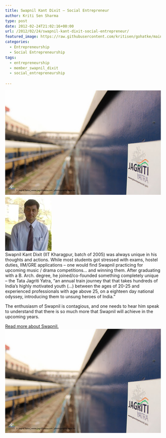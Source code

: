 ```yaml
---
title: Swapnil Kant Dixit – Social Entrepreneur
author: Kriti Sen Sharma
type: post
date: 2012-02-24T21:02:16+00:00
url: /2012/02/24/swapnil-kant-dixit-social-entrepreneur/
featured_image: https://raw.githubusercontent.com/kritisen/gohatke/main/content/images/2012/02/JY11-10-Ayaz-1-of-13-e1331427635133.jpg
categories:
  - Entrepreneurship
  - Social Entrepreneurship
tags:
  - entrepreneurship
  - member_swapnil_dixit
  - social_entrepreneurship

---
```

![10-Ayaz](https://raw.githubusercontent.com/kritisen/gohatke/main/content/images/2012/02/JY11-10-Ayaz-1-of-131.jpg)
![Swapnil](https://raw.githubusercontent.com/kritisen/gohatke/main/content/images/2011/11/swapnil.jpg)  
Swapnil Kant Dixit (IIT Kharagpur, batch of 2005) was always unique in his thoughts and actions. While most students got stressed with exams, hostel duties, IIM/GRE applications &#8211; one would find Swapnil practicing for upcoming music / drama competitions&#8230; and winning them. After graduating with a B. Arch. degree, he joined/co-founded something completely unique &#8211; the Tata Jagriti Yatra, “an annual train journey that that takes hundreds of India’s highly motivated youth (&#8230;) between the ages of 20-25 and experienced professionals with age above 25, on a eighteen day national odyssey, introducing them to unsung heroes of India.”

The enthusiasm of Swapnil is contagious, and one needs to hear him speak to understand that there is so much more that Swapnil will achieve in the upcoming years.

[Read more about Swapnil.][1]  
![10-Ayaz](https://raw.githubusercontent.com/kritisen/gohatke/main/content/images/2012/02/JY11-10-Ayaz-1-of-131.jpg)

 [1]: http://kritisen.github.io/gohatke/tag/member_swapnil_dixit/
 [2]: https://raw.githubusercontent.com/kritisen/gohatke/main/content/images/2012/02/JY11-10-Ayaz-1-of-131.jpg
